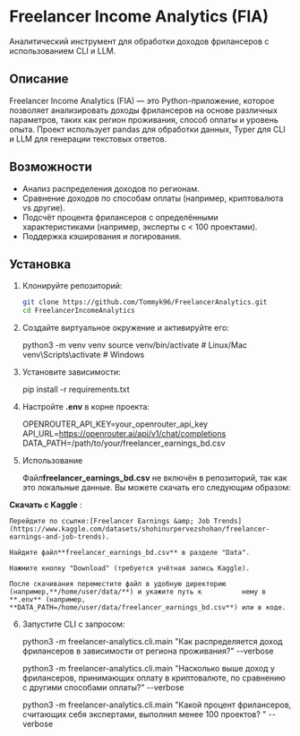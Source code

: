 # Freelancer Income Analytics (FIA)

Аналитический инструмент для обработки доходов фрилансеров с использованием CLI и LLM.

## Описание

Freelancer Income Analytics (FIA) — это Python-приложение, которое позволяет анализировать доходы фрилансеров на основе различных параметров, таких как регион проживания, способ оплаты и уровень опыта. Проект использует pandas для обработки данных, Typer для CLI и LLM для генерации текстовых ответов.

## Возможности

- Анализ распределения доходов по регионам.
- Сравнение доходов по способам оплаты (например, криптовалюта vs другие).
- Подсчёт процента фрилансеров с определёнными характеристиками (например, эксперты с < 100 проектами).
- Поддержка кэширования и логирования.

## Установка

1. Клонируйте репозиторий:

   ```bash
   git clone https://github.com/Tommyk96/FreelancerAnalytics.git
   cd FreelancerIncomeAnalytics
   ```
2. Создайте виртуальное окружение и активируйте его:

   python3 -m venv venv
   source venv/bin/activate  # Linux/Mac
   venv\Scripts\activate     # Windows
3. Установите зависимости:

   pip install -r requirements.txt
4. Настройте **.env** в корне проекта:

   OPENROUTER_API_KEY=your_openrouter_api_key
   API_URL=https://openrouter.ai/api/v1/chat/completions
   DATA_PATH=/path/to/your/freelancer_earnings_bd.csv
5. Использование

    Файл**freelancer_earnings_bd.csv** не включён в репозиторий, так как это локальные данные. Вы можете     скачать его следующим образом:

  **Скачать с Kaggle** :

    Перейдите по ссылке:[Freelancer Earnings &amp; Job Trends](https://www.kaggle.com/datasets/shohinurpervezshohan/freelancer-earnings-and-job-trends).

    Найдите файл**freelancer_earnings_bd.csv** в разделе "Data".

    Нажмите кнопку "Download" (требуется учётная запись Kaggle).

    После скачивания переместите файл в удобную директорию (например,**/home/user/data/**) и укажите путь к          нему в **.env** (например, **DATA_PATH=/home/user/data/freelancer_earnings_bd.csv**) или в коде.

6. Запустите CLI с запросом:

    python3 -m freelancer-analytics.cli.main "Как распределяется доход фрилансеров в зависимости от региона      проживания?" --verbose

    python3 -m freelancer-analytics.cli.main "Насколько выше доход у фрилансеров, принимающих оплату в криптовалюте, по сравнению с другими способами оплаты?" --verbose

    python3 -m freelancer-analytics.cli.main "Какой процент фрилансеров, считающих себя экспертами, выполнил менее 100 проектов?
" --verbose
